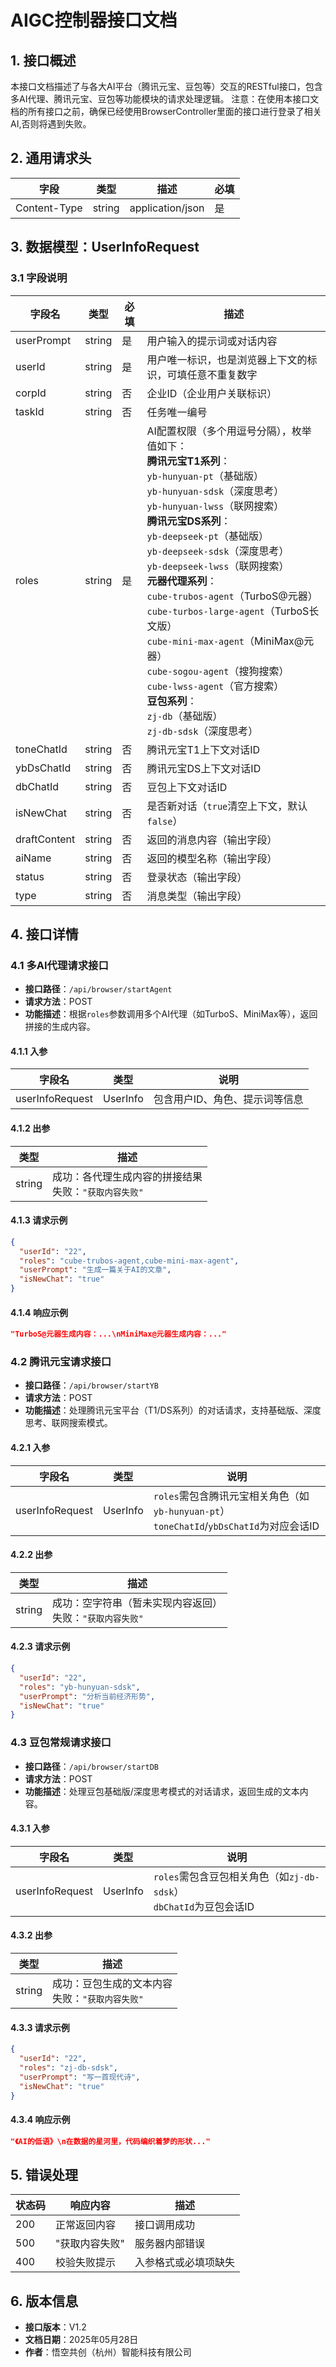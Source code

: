
# AIGC控制器接口文档

## 1. 接口概述
本接口文档描述了与各大AI平台（腾讯元宝、豆包等）交互的RESTful接口，包含多AI代理、腾讯元宝、豆包等功能模块的请求处理逻辑。
注意：在使用本接口文档的所有接口之前，确保已经使用BrowserController里面的接口进行登录了相关AI,否则将遇到失败。

## 2. 通用请求头
| 字段          | 类型   | 描述                 | 必填 |
|---------------|--------|----------------------|------|
| Content-Type  | string | application/json     | 是   |


## 3. 数据模型：UserInfoRequest
### 3.1 字段说明
| 字段名          | 类型     | 必填 | 描述                                                                                                                                                                                                                                                                                                                                                                                                                                                              |
|-----------------|----------|------|-----------------------------------------------------------------------------------------------------------------------------------------------------------------------------------------------------------------------------------------------------------------------------------------------------------------------------------------------------------------------------------------------------------------------------------------------------------------|
| userPrompt      | string   | 是   | 用户输入的提示词或对话内容                                                                                                                                                                                                                                                                                                                                                                                                                                                   |
| userId          | string   | 是   | 用户唯一标识，也是浏览器上下文的标识，可填任意不重复数字                                                                                                                                                                                                                                                                                                                                                                                                                                    |
| corpId          | string   | 否   | 企业ID（企业用户关联标识）                                                                                                                                                                                                                                                                                                                                                                                                                                                  |
| taskId          | string   | 否   | 任务唯一编号                                                                                                                                                                                                                                                                                                                                                                                                                                                          |
| roles           | string   | 是   | AI配置权限（多个用逗号分隔），枚举值如下：<br>**腾讯元宝T1系列**：<br>`yb-hunyuan-pt`（基础版）<br>`yb-hunyuan-sdsk`（深度思考）<br>`yb-hunyuan-lwss`（联网搜索）<br>**腾讯元宝DS系列**：<br>`yb-deepseek-pt`（基础版）<br>`yb-deepseek-sdsk`（深度思考）<br>`yb-deepseek-lwss`（联网搜索）<br>**元器代理系列**：<br>`cube-trubos-agent`（TurboS@元器）<br>`cube-turbos-large-agent`（TurboS长文版）<br>`cube-mini-max-agent`（MiniMax@元器）<br>`cube-sogou-agent`（搜狗搜索）<br>`cube-lwss-agent`（官方搜索）<br>**豆包系列**：<br>`zj-db`（基础版）<br>`zj-db-sdsk`（深度思考） |
| toneChatId      | string   | 否   | 腾讯元宝T1上下文对话ID                                                                                                                                                                                                                                                                                                                                                                                                                                                   |
| ybDsChatId      | string   | 否   | 腾讯元宝DS上下文对话ID                                                                                                                                                                                                                                                                                                                                                                                                                                                     |
| dbChatId        | string   | 否   | 豆包上下文对话ID                                                                                                                                                                                                                                                                                                                                                                                                                                                             |
| isNewChat       | string   | 否   | 是否新对话（`true`清空上下文，默认`false`）                                                                                                                                                                                                                                                                                                                                                                                                                                    |
| draftContent    | string   | 否   | 返回的消息内容（输出字段）                                                                                                                                                                                                                                                                                                                                                                                                                                                   |
| aiName          | string   | 否   | 返回的模型名称（输出字段）                                                                                                                                                                                                                                                                                                                                                                                                                                                   |
| status          | string   | 否   | 登录状态（输出字段）                                                                                                                                                                                                                                                                                                                                                                                                                                                      |
| type            | string   | 否   | 消息类型（输出字段）                                                                                                                                                                                                                                                                                                                                                                                                                                                      |


## 4. 接口详情

### 4.1 多AI代理请求接口
- **接口路径**：`/api/browser/startAgent`
- **请求方法**：POST
- **功能描述**：根据`roles`参数调用多个AI代理（如TurboS、MiniMax等），返回拼接的生成内容。

#### 4.1.1 入参
| 字段名          | 类型     | 说明                 |
|-----------------|----------|----------------------|
| userInfoRequest | UserInfo | 包含用户ID、角色、提示词等信息 |

#### 4.1.2 出参
| 类型   | 描述                                                                 |
|--------|----------------------------------------------------------------------|
| string | 成功：各代理生成内容的拼接结果<br>失败：`"获取内容失败"`             |

#### 4.1.3 请求示例
```json
{
  "userId": "22",
  "roles": "cube-trubos-agent,cube-mini-max-agent",
  "userPrompt": "生成一篇关于AI的文章",
  "isNewChat": "true"
}
```

#### 4.1.4 响应示例
```json
"TurboS@元器生成内容：...\nMiniMax@元器生成内容：..."
```


### 4.2 腾讯元宝请求接口
- **接口路径**：`/api/browser/startYB`
- **请求方法**：POST
- **功能描述**：处理腾讯元宝平台（T1/DS系列）的对话请求，支持基础版、深度思考、联网搜索模式。

#### 4.2.1 入参
| 字段名          | 类型     | 说明                                                                 |
|-----------------|----------|----------------------------------------------------------------------|
| userInfoRequest | UserInfo | `roles`需包含腾讯元宝相关角色（如`yb-hunyuan-pt`）<br>`toneChatId`/`ybDsChatId`为对应会话ID |

#### 4.2.2 出参
| 类型   | 描述                 |
|--------|----------------------|
| string | 成功：空字符串（暂未实现内容返回）<br>失败：`"获取内容失败"` |

#### 4.2.3 请求示例
```json
{
  "userId": "22",
  "roles": "yb-hunyuan-sdsk",
  "userPrompt": "分析当前经济形势",
  "isNewChat": "true"
}
```


### 4.3 豆包常规请求接口
- **接口路径**：`/api/browser/startDB`
- **请求方法**：POST
- **功能描述**：处理豆包基础版/深度思考模式的对话请求，返回生成的文本内容。

#### 4.3.1 入参
| 字段名          | 类型     | 说明                                                                 |
|-----------------|----------|----------------------------------------------------------------------|
| userInfoRequest | UserInfo | `roles`需包含豆包相关角色（如`zj-db-sdsk`）<br>`dbChatId`为豆包会话ID |

#### 4.3.2 出参
| 类型   | 描述                                                                 |
|--------|----------------------------------------------------------------------|
| string | 成功：豆包生成的文本内容<br>失败：`"获取内容失败"`                   |

#### 4.3.3 请求示例
```json
{
  "userId": "22",
  "roles": "zj-db-sdsk",
  "userPrompt": "写一首现代诗",
  "isNewChat": "true"
}
```

#### 4.3.4 响应示例
```json
"《AI的低语》\n在数据的星河里，代码编织着梦的形状..."
```


## 5. 错误处理
| 状态码 | 响应内容          | 描述                     |
|--------|-------------------|--------------------------|
| 200    | 正常返回内容      | 接口调用成功             |
| 500    | "获取内容失败"    | 服务器内部错误           |
| 400    | 校验失败提示      | 入参格式或必填项缺失     |


## 6. 版本信息
- **接口版本**：V1.2
- **文档日期**：2025年05月28日
- **作者**：悟空共创（杭州）智能科技有限公司
